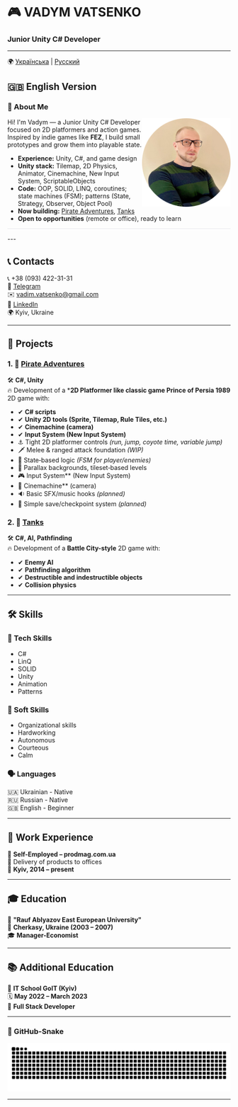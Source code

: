 # 🎮 VADYM VATSENKO  

### **Junior Unity C# Developer**  
---
🌍 [Українська](README_UKR.md) | [Русский](README_RUS.md)  
## 🇬🇧 **English Version**  

### 📝 About Me  
<img src="images/Avatar.png" width="200" align="right">

Hi! I'm Vadym — a Junior Unity C# Developer focused on 2D platformers and action games.  
Inspired by indie games like **FEZ**, I build small prototypes and grow them into playable state.

- **Experience:** Unity, C#, and game design  
- **Unity stack:** Tilemap, 2D Physics, Animator, Cinemachine, New Input System, ScriptableObjects
- **Code:** OOP, SOLID, LINQ, coroutines; state machines (FSM); patterns (State, Strategy, Observer, Object Pool)  
- **Now building:** [Pirate Adventures](https://github.com/vadimvatsenko/Pirate-Adventure-2D), [Tanks](https://github.com/vadimvatsenko/C_Charp_Tanks)  
- **Open to opportunities** (remote or office), ready to learn

<hr style="height:1px; border:none; background-color:#e5e7eb;" />
---

## 📞 Contacts  
📞 +38 (093) 422-31-31  
💬 [Telegram](https://t.me/VadymVatsenko)  
✉️ [vadim.vatsenko@gmail.com](mailto:vadim.vatsenko@gmail.com)  
🔗 [LinkedIn](https://www.linkedin.com/in/vadym-vatsenko-667498242/)  
🌍 Kyiv, Ukraine  

---

## 🚀 Projects  

### 
### 1. 🎯 [Pirate Adventures](https://github.com/vadimvatsenko/Pirate-Adventure-2D) 
🛠 **C#, Unity**  
🔥 Development of a ***2D Platformer like classic game Prince of Persia 1989** 2D game with:  
- ✔ **C# scripts**
- ✔ **Unity 2D tools (Sprite, Tilemap, Rule Tiles, etc.)**
- ✔ **Cinemachine (camera)**
- ✔ **Input System (New Input System)**
- ⚓️ Tight 2D platformer controls *(run, jump, coyote time, variable jump)*
- 🗡️ Melee & ranged attack foundation *(WIP)*
- 🧠 State‑based logic *(FSM for player/enemies)*
- 🌆 Parallax backgrounds, tileset‑based levels
- 🎮 Input System** (New Input System)
- 🎥 Cinemachine** (camera)
- 🔉 Basic SFX/music hooks *(planned)*
- 💾 Simple save/checkpoint system *(planned)*

### 2. 🎯 [Tanks](https://github.com/vadimvatsenko/C_Charp_Tanks)  
🛠 **C#, AI, Pathfinding**  
🔥 Development of a **Battle City-style** 2D game with:  
- ✔ **Enemy AI**  
- ✔ **Pathfinding algorithm**  
- ✔ **Destructible and indestructible objects**  
- ✔ **Collision physics**  

---

## 🛠 Skills  

### 🎯 Tech Skills  
- C#  
- LinQ  
- SOLID  
- Unity  
- Animation  
- Patterns  

### 🤝 Soft Skills  
- Organizational skills  
- Hardworking  
- Autonomous  
- Courteous  
- Calm  

### 🗣 Languages  
🇺🇦 Ukrainian - Native  
🇷🇺 Russian - Native  
🇬🇧 English - Beginner  

---

## 💼 Work Experience  
🛒 **Self-Employed – prodmag.com.ua**  
🚚 Delivery of products to offices  
📍 **Kyiv, 2014 – present**  

---

## 🎓 Education  
🏫 **"Rauf Ablyazov East European University"**  
📍 **Cherkasy, Ukraine (2003 – 2007)**  
🎓 **Manager-Economist**  

---

## 📚 Additional Education  
🏫 **IT School GoIT (Kyiv)**  
🗓 **May 2022 – March 2023**  
📜 **Full Stack Developer**  

---

### 🐍 GitHub-Snake

<picture>
  <source media="(prefers-color-scheme: dark)" srcset="https://raw.githubusercontent.com/vadimvatsenko/vadimvatsenko/output/github-snake-dark.svg" />
  <source media="(prefers-color-scheme: light)" srcset="https://raw.githubusercontent.com/vadimvatsenko/vadimvatsenko/output/github-snake.svg" />
  <img alt="github snake animation" src="https://raw.githubusercontent.com/vadimvatsenko/vadimvatsenko/output/github-snake.svg" />
</picture>

---
